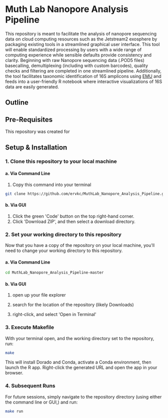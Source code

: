 
# Muth Lab Nanopore Analysis Pipeline
This repository is meant to facilitate the analysis of nanopore sequencing data on cloud computing resources such as the Jetstream2 exosphere by packaging existing tools in a streamlined graphical user interface. This tool will enable standardized processing by users with a wide range of computing experience while sensible defaults provide consistency and clarity. Beginning with raw Nanopore sequencing data (.POD5 files) basecalling, demultiplexing (including with custom barcodes), quality checks and filtering are completed in one streamlined pipeline. Additionally, the tool facilitates taxonomic identification of 16S amplicons using [EMU](https://github.com/treangenlab/emu) and feeds into a user-friendly R notebook where interactive visualizations of 16S data are easily generated. 

## Outline

## Pre-Requisites
This repository was created for 



## Setup & Installation
### **1. Clone this repository to your local machine**
#### a. Via Command Line
1. Copy this command into your terminal
```bash
git clone https://github.com/ervkc/MuthLab_Nanopore_Analysis_Pipeline.git
```

#### b. Via GUI

1. Click the green 'Code' button on the top right-hand corner. 
2. Click 'Download ZIP', and then select a download directory.


### **2. Set your working directory to this repository**
Now that you have a copy of the repository on your local machine, you'll need to change your working directory to this repository.
#### a. Via Command Line
```bash
cd MuthLab_Nanopore_Analysis_Pipeline-master
```

#### b. Via GUI

   1. open up your file explorer

   2. search for the location of the repository (likely Downloads)
   3. right-click, and select 'Open in Terminal' 


### **3. Execute Makefile**  
With your terminal open, and the working directory set to the repository, run:
```bash
make
```
This will install Dorado and Conda, activate a Conda environment, then launch the R app. 
Right-click the generated URL and open the app in your browser.

### **4. Subsequent Runs**
For future sessions, simply navigate to the repository directory (using either the command line or GUI,) and run:
```bash
make run
```

 


